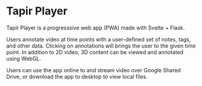# Tapir Player

Tapir Player is a progresssive web app (PWA) made with Svelte + Flask.

Users annotate video at time points with a user-defined set of notes, tags, and other data.
Clicking on annotations will brings the user to the given time point.
In addition to 2D video, 3D content can be viewed and annotated using WebGL.

Users can use the app online to and stream video over Google Shared Drive, or download the app to desktop to view local files.
